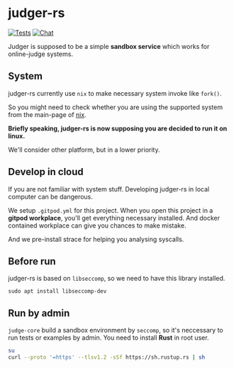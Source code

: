 # judger-rs

[![Tests](https://img.shields.io/github/workflow/status/OJ-lab/judger/Build)](https://github.com/OJ-lab/judger/actions/workflows/rust_build.yml)
[![Chat](https://img.shields.io/discord/916955582181822486)](https://discord.gg/bvdAt65v)

Judger is supposed to be a simple **sandbox service** which works for online-judge systems.

## System

judger-rs currently use `nix` to make necessary system invoke like `fork()`.

So you might need to check whether you are using the supported system from the main-page of [nix](https://github.com/nix-rust/nix).

**Briefly speaking, judger-rs is now supposing you are decided to run it on linux.**

We'll consider other platform, but in a lower priority.

## Develop in cloud

If you are not familiar with system stuff.
Developing judger-rs in local computer can be dangerous.

We setup `.gitpod.yml` for this project.
When you open this project in a **gitpod workplace**, you'll get everything necessary installed. And docker contained workplace can give you chances to make mistake.

And we pre-install strace for helping you analysing syscalls.

## Before run

judger-rs is based on `libseccomp`, so we need to have this library installed.

``` plain-text
sudo apt install libseccomp-dev
```

## Run by admin

`judge-core` build a sandbox environment by `seccomp`, so it's neccessary to run tests or examples by admin.
You need to install **Rust** in root user.

``` sh
su
curl --proto '=https' --tlsv1.2 -sSf https://sh.rustup.rs | sh
```
